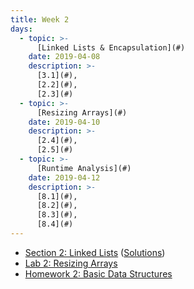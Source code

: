 ```yaml
---
title: Week 2
days:
  - topic: >-
      [Linked Lists & Encapsulation](#)
    date: 2019-04-08
    description: >-
      [3.1](#),
      [2.2](#),
      [2.3](#)
  - topic: >-
      [Resizing Arrays](#)
    date: 2019-04-10
    description: >-
      [2.4](#),
      [2.5](#)
  - topic: >-
      [Runtime Analysis](#)
    date: 2019-04-12
    description: >-
      [8.1](#),
      [8.2](#),
      [8.3](#),
      [8.4](#)
---
```


- [Section 2: Linked Lists](#) ([Solutions](#))
- [Lab 2: Resizing Arrays](#)
- [Homework 2: Basic Data Structures](#)
